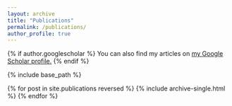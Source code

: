 ```yaml
---
layout: archive
title: "Publications"
permalink: /publications/
author_profile: true
---
```


{% if author.googlescholar %}
  You can also find my articles on <u><a href="{https://scholar.google.com.hk/citations?user=SXlxC-gAAAAJ&hl=zh-CN}">my Google Scholar profile</a>.</u>
{% endif %}

{% include base_path %}

{% for post in site.publications reversed %}
  {% include archive-single.html %}
{% endfor %}
